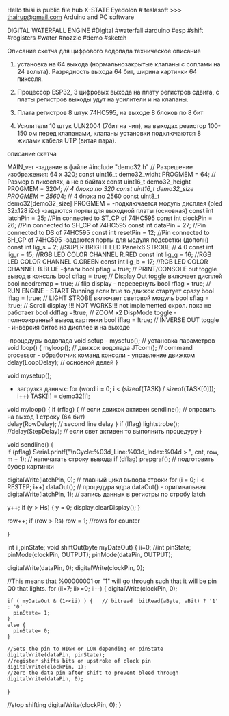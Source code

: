 Hello thisi is public file hub
X-STATE Eyedolon # teslasoft >>> thairup@gmail.com
Arduino and PC software


DIGITAL WATERFALL ENGINE
#Digital #waterfall #arduino #esp #shift #registers #water #nozzle #demo #sketch

Описание скетча для цифрового водопада
техническое описание

1. установка на 64 выхода (нормальнозакрытые клапаны с соплами на 24 вольта).
Разрядность выхода 64 бит, ширина картинки 64 пикселя.

2. Процессор ESP32, 3 цифровых выхода на плату регистров сдвига, с платы регистров выходы удут на усилители и на клапаны.

3. Плата регистров 8 штук 74HC595, на выходе 8 блоков по 8 бит

4. Усилители 10 штук ULN2004 (7бит на чип), на выходах резистор 100-150 ом перед клапанами, клапаны установки подключаются 8 жилами кабеля UTP (витая пара).

описание скетча

MAIN_ver 
-задание в файле #include "demo32.h"
// Разрешение изображения: 64 x 320;
const uint16_t demo32_widht PROGMEM = 64; // Размер в пикселях, а не в байтах
const uint16_t demo32_height PROGMEM = 320*4; // 4 блока по 320
const uint16_t demo32_size PROGMEM = 2560*4; // 4 блока по 2560
const uint8_t demo32[demo32_size] PROGMEM = 
-подключается модуль дисплея (oled 32x128 i2c)
-задаются порты для выходной платы (основная)
const int latchPin = 25;   //Pin connected to ST_CP of 74HC595 
const int clockPin = 26;  //Pin connected to SH_CP of 74HC595
const int  dataPin = 27;   //Pin connected to DS of 74HC595
const int resetPin = 12;  //Pin connected to SH_CP of 74HC595
-задаются порты для модуля подсветки (дополн)
const int lig_s = 2;  //SUPER BRIGHT LED Panelx6 STROBE   // 4 0
const int lig_r = 15;  //RGB LED COLOR CHANNEL R.RED
const int lig_g = 16;  //RGB LED COLOR CHANNEL G.GREEN
const int lig_b = 17;  //RGB LED COLOR CHANNEL B.BLUE
-флаги
bool pflag = true;    // PRINT/CONSOLE out toggle вывод в консоль
bool dflag = true;    // Display Out toggle       включает дисплей   
bool needremap = true; // flip display             - перевернуть
bool rflag = true;    // RUN ENGINE  - START Running      если true то движок стартует сразу
bool lflag = !true;    // LIGHT STROBE              включает световой модуль
bool sflag = !true;   // Scroll display !!! NOT WORKS!!! not implemented   скрол. пока не работает
bool ddflag =!true;   // ZOOM x2 DispMode toggle     - полноэкранный вывод картинки
bool iflag = !true;    // INVERSE OUT toggle    - инверсия битов на дисплее и на выходе

-процедуры водопада
void setup - mysetup();            // установка параметров
void loop() {
  myloop();                         //  движок водопада
  JTcom();                          // command processor - обработчик команд консоли  - управление движком
  delay(LoopDelay);                  // основной делей
}


void mysetup(); 
- загрузка данных:  for (word i = 0; i < (sizeof(TASK) / sizeof(TASK[0])); i++) TASK[i] = demo32[i];

void myloop() {
              if (rflag) {                  // если движок активен
                         sendline();        // оправить на выход 1 строку (64 бит)             
                         delay(RowDelay);   // second line delay
                         }
              if (lflag) lightstrobe();   //delay(StepDelay);  // если свет активен то выполнить процедуру
}

void sendline() {                     
  if (pflag) Serial.printf("\nCycle:%03d_Line:%03d_Index:%04d > ", cnt, row, m + 1); // напечатать строку вывода
  if (dflag) prepgraf();  // подготовить буфер картинки

  digitalWrite(latchPin, 0);                              // главный цикл вывода строки
  for (i = 0; i < RESTEP; i++) dataOut();                 // процедура ядра dataOut() - оригинальная  
  digitalWrite(latchPin, 1);                              // запись данных в регистры по стробу latch

  y++;
    if (y > Hs) {      y = 0;      display.clearDisplay();    }
    
  row++;
    if (row > Rs) row = 1;  //rows for counter  
    
  }
  
  
  int ii,pinState;
void shiftOut(byte myDataOut) {
  ii=0;
  //int pinState;
  pinMode(clockPin, OUTPUT);
  pinMode(dataPin, OUTPUT);

  digitalWrite(dataPin, 0);
  digitalWrite(clockPin, 0);

  //This means that %00000001 or "1" will go through such that it will be pin Q0 that lights. 
  for (ii=7; ii>=0; ii--)  {
    digitalWrite(clockPin, 0);

    if ( myDataOut & (1<<ii) ) {   // bitread  bitRead(aByte, aBit) ? '1' : '0'
      pinState= 1;
    }
    else {	
      pinState= 0;
    }

    //Sets the pin to HIGH or LOW depending on pinState
    digitalWrite(dataPin, pinState);
    //register shifts bits on upstroke of clock pin  
    digitalWrite(clockPin, 1);
    //zero the data pin after shift to prevent bleed through
    digitalWrite(dataPin, 0);
  }

  //stop shifting
  digitalWrite(clockPin, 0);
}
  
    

